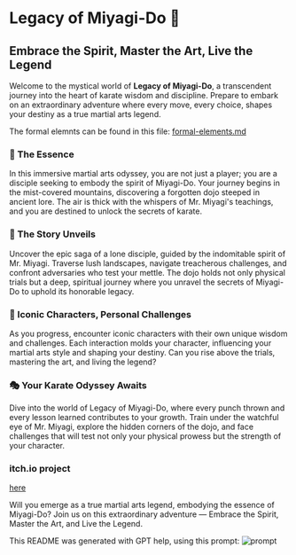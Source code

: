 # Legacy of Miyagi-Do 🥋

## Embrace the Spirit, Master the Art, Live the Legend

Welcome to the mystical world of **Legacy of Miyagi-Do**, a transcendent journey into the heart of karate wisdom and discipline. Prepare to embark on an extraordinary adventure where every move, every choice, shapes your destiny as a true martial arts legend.


The formal elemnts can be found in this file: [formal-elements.md](formal-elements.md)

### 🌟 The Essence

In this immersive martial arts odyssey, you are not just a player; you are a disciple seeking to embody the spirit of Miyagi-Do. Your journey begins in the mist-covered mountains, discovering a forgotten dojo steeped in ancient lore. The air is thick with the whispers of Mr. Miyagi's teachings, and you are destined to unlock the secrets of karate.

### 🥋 The Story Unveils

Uncover the epic saga of a lone disciple, guided by the indomitable spirit of Mr. Miyagi. Traverse lush landscapes, navigate treacherous challenges, and confront adversaries who test your mettle. The dojo holds not only physical trials but a deep, spiritual journey where you unravel the secrets of Miyagi-Do to uphold its honorable legacy.

### 💫 Iconic Characters, Personal Challenges

As you progress, encounter iconic characters with their own unique wisdom and challenges. Each interaction molds your character, influencing your martial arts style and shaping your destiny. Can you rise above the trials, mastering the art, and living the legend?

### 🎭 Your Karate Odyssey Awaits

Dive into the world of Legacy of Miyagi-Do, where every punch thrown and every lesson learned contributes to your growth. Train under the watchful eye of Mr. Miyagi, explore the hidden corners of the dojo, and face challenges that will test not only your physical prowess but the strength of your character.

### itch.io project
[here](https://mishakim-lamahshev.itch.io/legacy-of-myiagy-do)

Will you emerge as a true martial arts legend, embodying the essence of Miyagi-Do? Join us on this extraordinary adventure — Embrace the Spirit, Master the Art, and Live the Legend.



This README was generated with GPT help, using this prompt:
![prompt](https://i.ibb.co/jGtmFsD/image.png)
